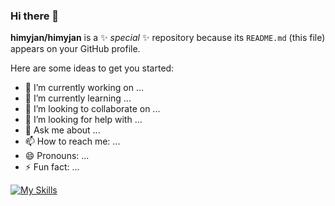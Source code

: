 ### Hi there 👋

**himyjan/himyjan** is a ✨ _special_ ✨ repository because its `README.md` (this file) appears on your GitHub profile.

Here are some ideas to get you started:

- 🔭 I’m currently working on ...
- 🌱 I’m currently learning ...
- 👯 I’m looking to collaborate on ...
- 🤔 I’m looking for help with ...
- 💬 Ask me about ...
- 📫 How to reach me: ...
- 😄 Pronouns: ...
- ⚡ Fun fact: ...

[![My Skills](https://skillicons.dev/icons?i=github,js,html,css,tailwind,astro,nextjs,react,redux,prisma,nodejs,bash,androidstudio,graphql,apollo,vite,webpack,vercel,md,unreal,unity,blender,cs,flutter,dart,docker,kubernetes,py,vscode,visualstudio,idea,eclipse,vim,express,firebase,ps,ai,pr,processing)](https://skillicons.dev)
